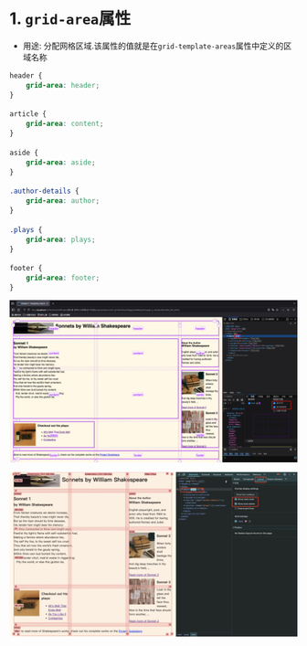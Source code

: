 # 1. `grid-area`属性

- 用途: 分配网格区域.该属性的值就是在`grid-template-areas`属性中定义的区域名称

```css
header {
    grid-area: header;
}

article {
    grid-area: content;
}

aside {
    grid-area: aside;
}

.author-details {
    grid-area: author;
}

.plays {
    grid-area: plays;
}

footer {
    grid-area: footer;
}
```

![显示区域名称](../img/显示区域名称.png)

![显示区域名称(Chrome)](../img/显示区域名称(Chrome).png)

